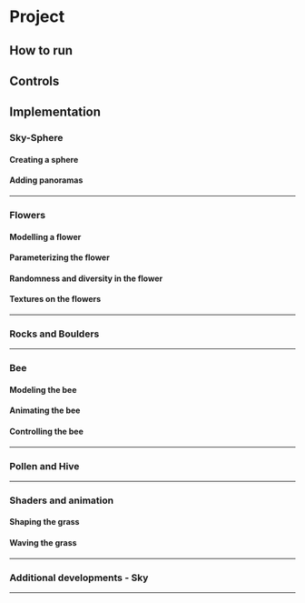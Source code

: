 # Project

## How to run

## Controls

## Implementation

### Sky-Sphere

#### Creating a sphere

#### Adding panoramas
---
### Flowers

#### Modelling a flower

#### Parameterizing the flower

#### Randomness and diversity in the flower

#### Textures on the flowers
---
### Rocks and Boulders
---
### Bee

#### Modeling the bee
#### Animating the bee
#### Controlling the bee
---
### Pollen and Hive
---
### Shaders and animation
#### Shaping the grass
#### Waving the grass
---
### Additional developments - Sky
---

